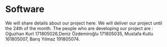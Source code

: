 # Software
We will share details about our project here. We will deliver our project until the 24th of the month. The people who are developing our project are : Oğuzhan Kurt 171805026,Deniz Özdemiroğlu 171805035, Mustafa Kutlu 161805007, Barış Yılmaz 191805074.
